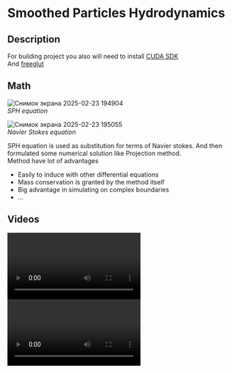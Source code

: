 # Smoothed Particles Hydrodynamics

## Description
For building project you also will need to install <a href="https://developer.nvidia.com/cuda-downloads">CUDA SDK</a>  
And <a href="https://github.com/dhustkoder/freeglut/tree/master">freeglut</a>  
## Math  
![Снимок экрана 2025-02-23 194904](https://github.com/user-attachments/assets/451cb297-a581-4e18-b15a-10750e7ab4c5)  
_SPH equation_  

![Снимок экрана 2025-02-23 195055](https://github.com/user-attachments/assets/bf6a7338-7fd2-4cb0-8cdb-3c07ca86dd98)  
_Navier Stokes equation_  

SPH equation is used as substitution for terms of Navier stokes. And then formulated some numerical solution like Projection method.  
Method have lot of advantages
* Easily to induce with other differential equations
* Mass conservation is granted by the method itself  
* Big advantage in simulating on complex boundaries
* ...

## Videos
<video src="https://github.com/user-attachments/assets/d5af706f-70b2-43d9-a0f2-b5e0530ae6c9"></video>
<video src="https://github.com/user-attachments/assets/39dc251e-2191-4013-8261-b647014c127b"></video>
